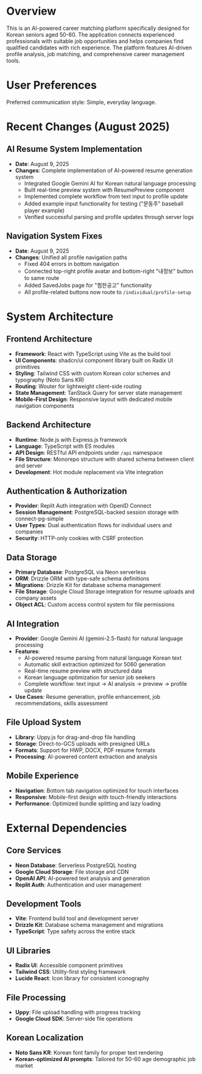 # Overview

This is an AI-powered career matching platform specifically designed for Korean seniors aged 50-60. The application connects experienced professionals with suitable job opportunities and helps companies find qualified candidates with rich experience. The platform features AI-driven profile analysis, job matching, and comprehensive career management tools.

# User Preferences

Preferred communication style: Simple, everyday language.

# Recent Changes (August 2025)

## AI Resume System Implementation
- **Date**: August 9, 2025
- **Changes**: Complete implementation of AI-powered resume generation system
  - Integrated Google Gemini AI for Korean natural language processing
  - Built real-time preview system with ResumePreview component  
  - Implemented complete workflow from text input to profile update
  - Added example input functionality for testing ("문동주" baseball player example)
  - Verified successful parsing and profile updates through server logs

## Navigation System Fixes
- **Date**: August 9, 2025  
- **Changes**: Unified all profile navigation paths
  - Fixed 404 errors in bottom navigation
  - Connected top-right profile avatar and bottom-right "내정보" button to same route
  - Added SavedJobs page for "찜한공고" functionality
  - All profile-related buttons now route to `/individual/profile-setup`

# System Architecture

## Frontend Architecture
- **Framework**: React with TypeScript using Vite as the build tool
- **UI Components**: shadcn/ui component library built on Radix UI primitives
- **Styling**: Tailwind CSS with custom Korean color schemes and typography (Noto Sans KR)
- **Routing**: Wouter for lightweight client-side routing
- **State Management**: TanStack Query for server state management
- **Mobile-First Design**: Responsive layout with dedicated mobile navigation components

## Backend Architecture
- **Runtime**: Node.js with Express.js framework
- **Language**: TypeScript with ES modules
- **API Design**: RESTful API endpoints under `/api` namespace
- **File Structure**: Monorepo structure with shared schema between client and server
- **Development**: Hot module replacement via Vite integration

## Authentication & Authorization
- **Provider**: Replit Auth integration with OpenID Connect
- **Session Management**: PostgreSQL-backed session storage with connect-pg-simple
- **User Types**: Dual authentication flows for individual users and companies
- **Security**: HTTP-only cookies with CSRF protection

## Data Storage
- **Primary Database**: PostgreSQL via Neon serverless
- **ORM**: Drizzle ORM with type-safe schema definitions
- **Migrations**: Drizzle Kit for database schema management
- **File Storage**: Google Cloud Storage integration for resume uploads and company assets
- **Object ACL**: Custom access control system for file permissions

## AI Integration
- **Provider**: Google Gemini AI (gemini-2.5-flash) for natural language processing
- **Features**: 
  - AI-powered resume parsing from natural language Korean text
  - Automatic skill extraction optimized for 5060 generation
  - Real-time resume preview with structured data
  - Korean language optimization for senior job seekers
  - Complete workflow: text input → AI analysis → preview → profile update
- **Use Cases**: Resume generation, profile enhancement, job recommendations, skills assessment

## File Upload System
- **Library**: Uppy.js for drag-and-drop file handling
- **Storage**: Direct-to-GCS uploads with presigned URLs
- **Formats**: Support for HWP, DOCX, PDF resume formats
- **Processing**: AI-powered content extraction and analysis

## Mobile Experience
- **Navigation**: Bottom tab navigation optimized for touch interfaces
- **Responsive**: Mobile-first design with touch-friendly interactions
- **Performance**: Optimized bundle splitting and lazy loading

# External Dependencies

## Core Services
- **Neon Database**: Serverless PostgreSQL hosting
- **Google Cloud Storage**: File storage and CDN
- **OpenAI API**: AI-powered text analysis and generation
- **Replit Auth**: Authentication and user management

## Development Tools
- **Vite**: Frontend build tool and development server
- **Drizzle Kit**: Database schema management and migrations
- **TypeScript**: Type safety across the entire stack

## UI Libraries
- **Radix UI**: Accessible component primitives
- **Tailwind CSS**: Utility-first styling framework
- **Lucide React**: Icon library for consistent iconography

## File Processing
- **Uppy**: File upload handling with progress tracking
- **Google Cloud SDK**: Server-side file operations

## Korean Localization
- **Noto Sans KR**: Korean font family for proper text rendering
- **Korean-optimized AI prompts**: Tailored for 50-60 age demographic job market